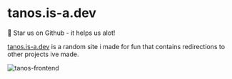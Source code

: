 # tanos.is-a.dev

💖 Star us on Github - it helps us alot!

[tanos.is-a.dev](https://tanos.is-a.dev) is a random site i made for fun
that contains redirections to other projects ive made.

![tanos-frontend](https://raw.githubusercontent.com/tanosshi/tanosshi.github.io/main/images/sakura.png)
